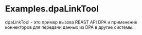 # Examples.dpaLinkTool

dpaLinkTool - это пример вызова REAST API DPA и применение коннекторов для передачи данных из DPA в другие системы.
